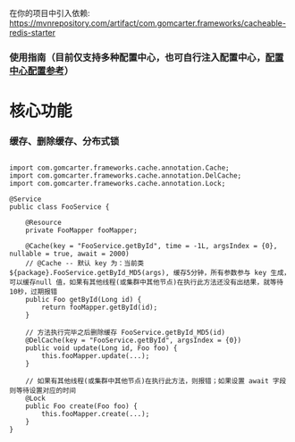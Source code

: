 在你的项目中引入依赖: https://mvnrepository.com/artifact/com.gomcarter.frameworks/cacheable-redis-starter

### 使用指南（目前仅支持多种配置中心，也可自行注入配置中心，<a href="https://github.com/gomcarter/developer/blob/master/README.md">配置中心配置参考</a>）

# 核心功能

### 缓存、删除缓存、分布式锁

```

import com.gomcarter.frameworks.cache.annotation.Cache;
import com.gomcarter.frameworks.cache.annotation.DelCache;
import com.gomcarter.frameworks.cache.annotation.Lock;

@Service
public class FooService {

    @Resource
    private FooMapper fooMapper;
    
    @Cache(key = "FooService.getById", time = -1L, argsIndex = {0}, nullable = true, await = 2000)
    // @Cache -- 默认 key 为：当前类 ${package}.FooService.getById_MD5(args), 缓存5分钟，所有参数参与 key 生成，可以缓存null 值，如果有其他线程(或集群中其他节点)在执行此方法还没有出结果，就等待10秒，过期报错
    public Foo getById(Long id) {
        return fooMapper.getById(id);
    }
    
    // 方法执行完毕之后删除缓存 FooService.getById_MD5(id)
    @DelCache(key = "FooService.getById", argsIndex = {0})
    public void update(Long id, Foo foo) {
        this.fooMapper.update(...);
    }
    
    // 如果有其他线程(或集群中其他节点)在执行此方法，则报错；如果设置 await 字段则等待设置对应的时间
    @Lock
    public Foo create(Foo foo) {
        this.fooMapper.create(...);
    }
}
```
